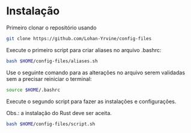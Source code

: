 # Instalação
Primeiro clonar o repositório usando

```zsh
git clone https://github.com/Lohan-Yrvine/config-files
```

Execute o primeiro script para criar aliases no arquivo .bashrc:

```zsh
bash $HOME/config-files/aliases.sh
```

Use o seguinte comando para as alterações no arquivo serem validadas sem 
a precisar reiniciar o terminal:

```zsh
source $HOME/.bashrc
```

Execute o segundo script para fazer as instalações e configurações.

Obs.: a instalação do Rust deve ser aceita.

```zsh
bash $HOME/config-files/script.sh
```
